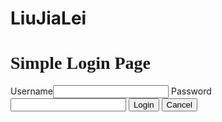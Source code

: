 # LiuJiaLei
<html>
<head>
<title>
Login page
</title>
</head>
<body>
<h1 style="font-family:Comic Sans Ms;text-align="center";font-size:20pt;
color:#00FF00;>
Simple Login Page
</h1>
<form name="login">
Username<input type="text" name="userid"/>
Password<input type="password" name="pswrd"/>
<input type="button" onclick="check(this.form)" value="Login"/>
<input type="reset" value="Cancel"/>
</form>
<script language="javascript">
function check(form)/*function to check userid & password*/
{
 /*the following code checkes whether the entered userid and password are matching*/
 if(form.userid.value == "kellyliu" && form.pswrd.value == "001227")
  {
    window.open('https://jialeiliu.github.io/')/*opens the target page while Id & password matches*/
  }
 else
 {
   alert("Error Password or Username")/*displays error message*/
  }
}
</script>
</body>
</html>

